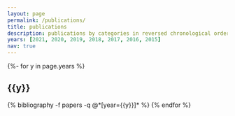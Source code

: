 ```yaml
---
layout: page
permalink: /publications/
title: publications
description: publications by categories in reversed chronological order. generated by jekyll-scholar.
years: [2021, 2020, 2019, 2018, 2017, 2016, 2015]
nav: true
---
```

<!-- _pages/publications.md -->
<div class="publications">

{%- for y in page.years %}
  <h2 class="year">{{y}}</h2>
  {% bibliography -f papers -q @*[year={{y}}]* %}
{% endfor %}

</div>